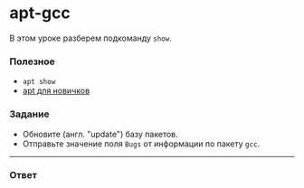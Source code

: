 # apt-gcc

В этом уроке разберем подкоманду `show`.

### Полезное

- `apt show`
- [apt для новичков](https://itsfoss.com/apt-get-linux-guide/)

### Задание

- Обновите (англ. "update") базу пакетов.
- Отправьте значение поля `Bugs` от информации по пакету `gcc`.

---

### Ответ
